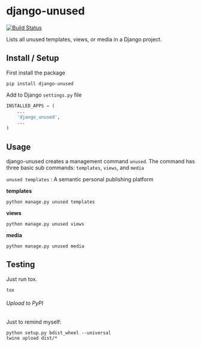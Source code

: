 # django-unused

[![Build Status](https://travis-ci.org/ticalcster/django-unused.svg?branch=master)](https://travis-ci.org/ticalcster/django-unused)

Lists all unused templates, views, or media in a Django project.

## Install / Setup ##
First install the package

    pip install django-unused

Add to Django `settings.py` file

```python
INSTALLED_APPS = (
    ...
    'django_unused',
    ...
)
```

## Usage ##

django-unused creates a management command `unused`.
The command has three basic sub commands: `templates`, `views`, and `media`

`unused templates`
: A semantic personal publishing platform


**templates**

    python manage.py unused templates

**views**

    python manage.py unused views

**media**

    python manage.py unused media

## Testing ##
Just run tox.

    tox

###### Upload to PyPI ######

Just to remind myself:

    python setup.py bdist_wheel --universal
    twine upload dist/*